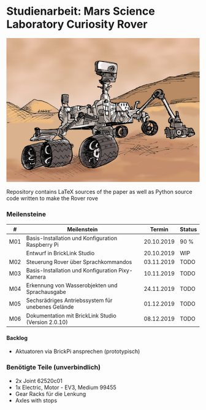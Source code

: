 
# Studienarbeit: Mars Science Laboratory Curiosity Rover

![alt text](mars_rover.jpg "Mars Rover")

Repository contains LaTeX sources of the paper as well as Python source code written to make the Rover rove 

### Meilensteine

| # | Meilenstein | Termin | Status |
| --- | --- | --- | --- |
| M01 | Basis-Installation und Konfiguration Raspberry Pi | 20.10.2019 | 90 % |
|     | Entwurf in BrickLink Studio | 20.10.2019 | WIP |
| M02 | Steuerung Rover über Sprachkommandos | 03.11.2019 | TODO |
| M03 | Basis-Installation und Konfiguration Pixy-Kamera | 10.11.2019 | TODO |
| M04 | Erkennung von Wasserobjekten und Sprachausgabe | 24.11.2019 | TODO |
| M05 | Sechsrädriges Antriebssystem für unebenes Gelände | 01.12.2019 | TODO |
| M06 | Dokumentation mit BrickLink Studio (Version 2.0.10) | 08.12.2019 | TODO |

#### Backlog
- Aktuatoren via BrickPi ansprechen (prototypisch)

### Benötigte Teile (unverbindlich)
- 2x Joint 62520c01
- 1x Electric, Motor - EV3, Medium 99455
- Gear Racks für die Lenkung
- Axles with stops
